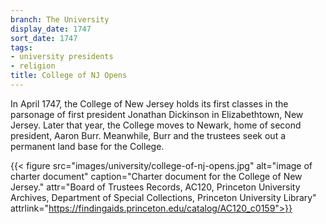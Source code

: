 ```yaml
---
branch: The University
display_date: 1747
sort_date: 1747
tags:
- university presidents
- religion
title: College of NJ Opens
---
```


In April 1747, the College of New Jersey holds its first classes in the parsonage of first president Jonathan Dickinson in Elizabethtown, New Jersey. Later that year, the College moves to Newark, home of second president, Aaron Burr. Meanwhile, Burr and the trustees seek out a permanent land base for the College.
 
 
 {{< figure src="images/university/college-of-nj-opens.jpg" alt="image of charter document" caption="Charter document for the College of New Jersey." attr="Board of Trustees Records, AC120, Princeton University Archives, Department of Special Collections, Princeton University Library" attrlink="https://findingaids.princeton.edu/catalog/AC120_c0159">}}
 
 
 

